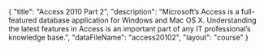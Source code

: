 {
	"title": "Access 2010 Part 2",
	"description": "Microsoft’s Access is a full-featured database application for Windows and Mac OS X. Understanding the latest features in Access is an important part of any IT professional’s knowledge base.",
	"dataFileName": "access20102",
	"layout": "course"
}